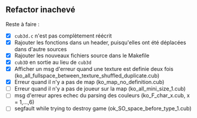 ## Refactor inachevé

Reste à faire :

- [x] `cub3d.c` n'est pas complètement réécrit
- [x] Rajouter les fonctions dans un header, puisqu'elles ont été déplacées dans d'autre sources
- [x] Rajouter les nouveaux fichiers source dans le Makefile
- [x] `cub3D` en sortie au lieu de `cub3d`
- [x] Afficher un msg d'erreur quand une texture est definie deux fois (ko_all_fullspace_between_texture_shuffled_duplicate.cub)
- [x] Erreur quand il n'y a pas de map (ko_map_no_definition.cub)
- [ ] Erreur quand il n'y a pas de joueur sur la map
(ko_all_mini_size_1.cub)
- [ ] msg d'erreur apres echec du parsing des couleurs
(ko_F_char_x.cub, x = 1,...,6)
- [ ] segfault while trying to destroy game (ok_SO_space_before_type_1.cub)
